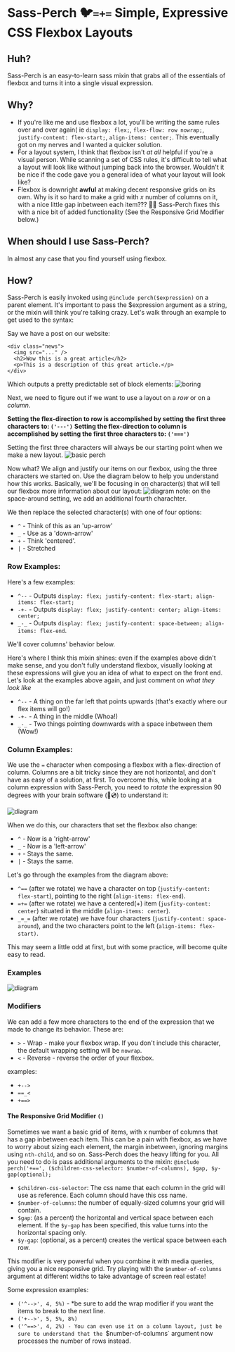 # Sass-Perch 🐦`=+=` Simple, Expressive CSS Flexbox Layouts

## Huh?
Sass-Perch is an easy-to-learn sass mixin that grabs all of the essentials of flexbox and turns it into a single visual expression. 

## Why?
- If you're like me and use flexbox a lot, you'll be writing the same rules over and over again( ie `display: flex;`, `flex-flow: row nowrap;`, `justify-content: flex-start;`, `align-items: center;`. This eventually got on my nerves and I wanted a quicker solution. 
- For a layout system, I think that flexbox isn't _at all_ helpful if you're a visual person. While scanning a set of CSS rules, it's  difficult to tell what a layout will look like without jumping back into the browser. Wouldn't it be nice if the code gave you a general idea of what your layout will look like?
- Flexbox is downright **awful** at making decent responsive grids on its own. Why is it so hard to make a grid with _x_ number of columns on it, with a nice little gap inbetween each item??? 🤦‍♂️ Sass-Perch fixes this with a nice bit of added functionality (See the Responsive Grid Modifier below.)

## When should I use Sass-Perch?
In almost any case that you find yourself using flexbox.

## How?
Sass-Perch is easily invoked using `@include perch($expression)` on a parent element. It's important to pass the $expression argument as a string, or the mixin will think you're talking crazy. Let's walk through an example to get used to the syntax:

Say we have a post on our website:
```
<div class="news">
  <img src="..." />
  <h2>Wow this is a great article</h2>
  <p>This is a description of this great article.</p>
</div>
```

Which outputs a pretty predictable set of block elements:
![boring](http://nickraleigh.com/wp-content/uploads/2018/12/1.jpg)

Next, we need to figure out if we want to use a layout on a *row* or on a *column*.

**Setting the flex-direction to row is accomplished by setting the first three characters to: `('---')`**
**Setting the flex-direction to column is accomplished by setting the first three characters to: `('===')`**

Setting the first three characters will always be our starting point when we make a new layout.
![basic perch](http://nickraleigh.com/wp-content/uploads/2018/12/2.jpg)

Now what? We align and justify our items on our flexbox, using the three characters we started on. Use the diagram below to help you understand how this works. Basically, we'll be focusing in on character(s) that will tell our flexbox more information about our layout:
![diagram](http://nickraleigh.com/wp-content/uploads/2018/12/3.jpg)
note: on the space-around setting, we add an additional fourth charachter.

We then replace the selected character(s) with one of four options:
- `^` - Think of this as an 'up-arrow'
- `_` - Use as a 'down-arrow'
- `+` - Think 'centered'.
- `|` - Stretched

### Row Examples:
Here's a few examples:
- `^--` - Outputs `display: flex; justify-content: flex-start; align-items: flex-start;`
- `-+-` - Outputs `display: flex; justify-content: center; align-items: center;`
- `_-_` - Outputs `display: flex; justify-content: space-between; align-items: flex-end`.

We'll cover columns' behavior below.

Here's where I think this mixin shines: even if the examples above didn't make sense, and you don't fully understand flexbox, visually looking at these expressions will give you an idea of what to expect on the front end. Let's look at the examples above again, and just comment on *what they look like*

- `^--` - A thing on the far left that points upwards (that's exactly where our flex items will go!)
- `-+-` - A thing in the middle (Whoa!)
- `_-_` - Two things pointing downwards with a space inbetween them (Wow!)

### Column Examples:
We use the `=` character when composing a flexbox with a flex-direction of column. Columns are a bit tricky since they are not horizontal, and don't have as easy of a solution, at first. To overcome this, while looking at a column expression with Sass-Perch, you need to *rotate* the expression 90 degrees with your brain software (🙈💿) to understand it:

![diagram](http://nickraleigh.com/wp-content/uploads/2018/12/6.jpg)

When we do this, our characters that set the flexbox also change:
- `^` - Now is a 'right-arrow'
- `_` - Now is a 'left-arrow'
- `+` - Stays the same.
- `|` - Stays the same.

Let's go through the examples from the diagram above:
- `^==` (after we rotate) we have a character on top (`justify-content: flex-start`), pointing to the right (`align-items: flex-end`).
- `=+=` (after we rotate) we have a centered(+) item (`jusfity-content: center`) situated in the middle (`align-items: center`).
- `_=_=` (after we rotate) we have four characters (`justify-content: space-around`), and the two characters point to the left (`align-items: flex-start)`.

This may seem a little odd at first, but with some practice, will become quite easy to read.

### Examples
![diagram](http://nickraleigh.com/wp-content/uploads/2018/12/5.jpg)

### Modifiers
We can add a few more characters to the end of the expression that we made to change its behavior. These are:
- `>` - Wrap - make your flexbox wrap. If you don't include this character, the default wrapping setting will be `nowrap`.
- `<` - Reverse - reverse the order of your flexbox.

examples:
- `+-->`
- `==_<`
- `+==>`

#### The Responsive Grid Modifier `()`
Sometimes we want a basic grid of items, with x number of columns that has a gap inbetween each item. This can be a pain with flexbox, as we have to worry about sizing each element, the margin inbetween, ignoring margins using `nth-child`, and so on. Sass-Perch does the heavy lifting for you. All you need to do is pass additional arguments to the mixin:
`@include perch('+==', ($children-css-selector: $number-of-columns), $gap, $y-gap(optional);`

- `$children-css-selector`: The css name that each column in the grid will use as reference. Each column should have this css name.
- `$number-of-columns`: the number of equally-sized columns your grid will contain.
- `$gap`: (as a percent) the horizontal and vertical space between each element. If the `$y-gap` has been specified, this value turns into the horizontal spacing only.
- `$y-gap`: (optional, as a percent) creates the vertical space between each row.

This modifier is very powerful when you combine it with media queries, giving you a nice responsive grid. Try playing with the `$number-of-columns` argument at different widths to take advantage of screen real estate! 

Some expression examples:
- `('^-->', 4, 5%)` - *be sure to add the wrap modifier if you want the items to break to the next line.
- `('+-->', 5, 5%, 8%)`
- `('^==>', 4, 2%) - You can even use it on a column layout, just be sure to understand that the `$number-of-columns` argument now processes the number of rows instead.
